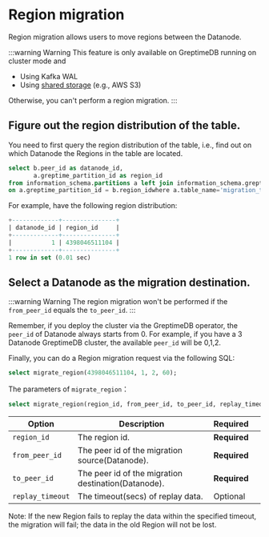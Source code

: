 # Region migration

Region migration allows users to move regions between the Datanode.

:::warning Warning
This feature is only available on GreptimeDB running on cluster mode and 
- Using Kafka WAL
- Using [shared storage](/user-guide/operations/configuration.md#storage-options) (e.g., AWS S3)

Otherwise, you can't perform a region migration.
:::


## Figure out the region distribution of the table.
You need to first query the region distribution of the table, i.e., find out on which Datanode the Regions in the table are located.

```sql
select b.peer_id as datanode_id,
       a.greptime_partition_id as region_id
from information_schema.partitions a left join information_schema.greptime_region_peers b
on a.greptime_partition_id = b.region_idwhere a.table_name='migration_target' order by datanode_id asc;
```

For example, have the following region distribution:

```sql
+-------------+---------------+
| datanode_id | region_id     |
+-------------+---------------+
|           1 | 4398046511104 |
+-------------+---------------+
1 row in set (0.01 sec)
```

## Select a Datanode as the migration destination.
:::warning Warning
The region migration won't be performed if the `from_peer_id` equals the `to_peer_id`.
:::

Remember, if you deploy the cluster via the GreptimeDB operator, the `peer_id` of Datanode always starts from 0. For example, if you have a 3 Datanode GreptimeDB cluster, the available `peer_id` will be 0,1,2.

Finally, you can do a Region migration request via the following SQL:

```sql
select migrate_region(4398046511104, 1, 2, 60);
```

The parameters of `migrate_region`：

```sql
select migrate_region(region_id, from_peer_id, to_peer_id, replay_timeout);
```

| Option           | Description                                                    | Required     |   |
|------------------|----------------------------------------------------------------|--------------|---|
| `region_id`      | The region id.                                                 | **Required** |   |
| `from_peer_id`   | The peer id of the migration source(Datanode).                 | **Required** |   |
| `to_peer_id`     | The peer id of the migration destination(Datanode).            | **Required** |   |
| `replay_timeout` | The timeout(secs) of replay data.                              |   Optional   |   |

Note: If the new Region fails to replay the data within the specified timeout, 
the migration will fail; the data in the old Region will not be lost.
